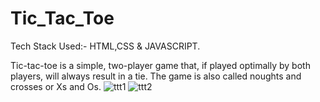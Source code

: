 # Tic_Tac_Toe


Tech Stack Used:- HTML,CSS & JAVASCRIPT.

Tic-tac-toe is a simple, two-player game that, if played optimally by both players, will always result in a tie. The game is also called noughts and crosses or Xs and Os.
![ttt1](https://github.com/dark1612/Tic_Tac_Toe/assets/143860572/52e9f2a7-a4a0-443b-b527-5a95dd3a54ae)
![ttt2](https://github.com/dark1612/Tic_Tac_Toe/assets/143860572/74b82fe3-d67e-4608-843a-3e15ef213af7)
